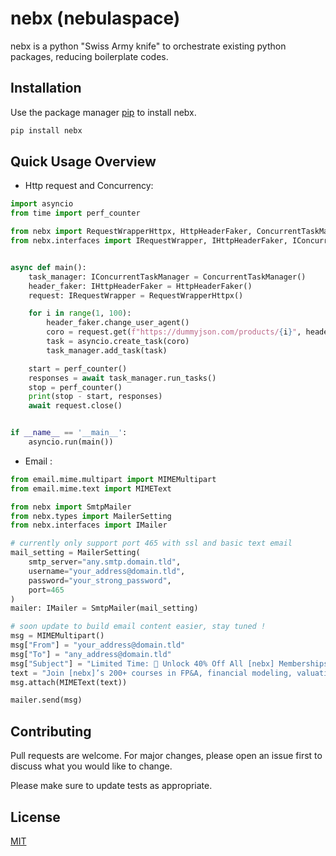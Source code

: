 ﻿# nebx (nebulaspace)

nebx is a python "Swiss Army knife" to orchestrate existing python packages, reducing boilerplate codes.

## Installation

Use the package manager [pip](https://pip.pypa.io/en/stable/) to install nebx.

```bash
pip install nebx
```

## Quick Usage Overview

* Http request and Concurrency:

```python
import asyncio
from time import perf_counter

from nebx import RequestWrapperHttpx, HttpHeaderFaker, ConcurrentTaskManager
from nebx.interfaces import IRequestWrapper, IHttpHeaderFaker, IConcurrentTaskManager


async def main():
    task_manager: IConcurrentTaskManager = ConcurrentTaskManager()
    header_faker: IHttpHeaderFaker = HttpHeaderFaker()
    request: IRequestWrapper = RequestWrapperHttpx()

    for i in range(1, 100):
        header_faker.change_user_agent()
        coro = request.get(f"https://dummyjson.com/products/{i}", headers=header_faker.header)
        task = asyncio.create_task(coro)
        task_manager.add_task(task)

    start = perf_counter()
    responses = await task_manager.run_tasks()
    stop = perf_counter()
    print(stop - start, responses)
    await request.close()


if __name__ == '__main__':
    asyncio.run(main())
```

* Email :

```python
from email.mime.multipart import MIMEMultipart
from email.mime.text import MIMEText

from nebx import SmtpMailer
from nebx.types import MailerSetting
from nebx.interfaces import IMailer

# currently only support port 465 with ssl and basic text email
mail_setting = MailerSetting(
    smtp_server="any.smtp.domain.tld",
    username="your_address@domain.tld",
    password="your_strong_password",
    port=465
)
mailer: IMailer = SmtpMailer(mail_setting)

# soon update to build email content easier, stay tuned !
msg = MIMEMultipart()
msg["From"] = "your_address@domain.tld"
msg["To"] = "any_address@domain.tld"
msg["Subject"] = "Limited Time: 🚀 Unlock 40% Off All [nebx] Memberships!"
text = "Join [nebx]’s 200+ courses in FP&A, financial modeling, valuation, capital markets and more....."
msg.attach(MIMEText(text))

mailer.send(msg)
```

## Contributing

Pull requests are welcome. For major changes, please open an issue first
to discuss what you would like to change.

Please make sure to update tests as appropriate.

## License

[MIT](https://github.com/enricoroselino/nebx/blob/main/license.txt)